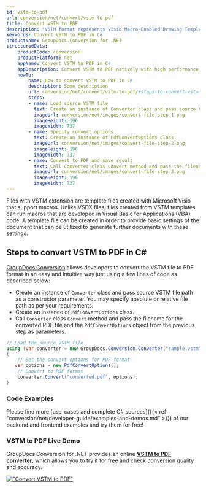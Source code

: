 ```yaml
---
id: vstm-to-pdf
url: conversion/net/convert/vstm-to-pdf
title: Convert VSTM to PDF
description: "VSTM format represents Visio Macro-Enabled Drawing Template with .vstm extension. Learn how to convert VSTM to PDF file programmatically in C# language using GroupDocs.Conversion for .NET library."
keywords: Convert VSTM to PDF in C#
productName: GroupDocs.Conversion for .NET
structuredData:
    productCode: conversion
    productPlatform: net
    appName: Convert VSTM to PDF in C#
    appDescription: Convert VSTM to PDF natively with high performance using C# language and server side GroupDocs.Conversion for .NET APIs, without the use of any software like Microsoft or Open Office.
    howTo:
        name: How to convert VSTM to PDF in C# 
        description: Some description
        url: conversion/net/convert/vstm-to-pdf/#steps-to-convert-vstm-to-pdf-in-c
        steps:
        - name: Load source VSTM file 
          text: Create an instance of Converter class and pass source VSTM file path as a constructor parameter. You may specify absolute or relative file path as per your requirements. 
          imageUrl: conversion/net/images/convert-file-step-1.png
          imageHeight: 196
          imageWidth: 737
        - name: Specify convert options 
          text: Create an instance of PdfConvertOptions class.
          imageUrl: conversion/net/images/convert-file-step-2.png
          imageHeight: 196
          imageWidth: 737
        - name: Convert to PDF and save result 
          text: Call Converter class Convert method and pass the filename for the converted HTML file and the PdfConvertOptions object from the previous step as parameters.
          imageUrl: conversion/net/images/convert-file-step-3.png
          imageHeight: 196
          imageWidth: 737
---
```


Files with VSTM extension are template files created with Microsoft Visio that support macros. Unlike VSDX files, files created from VSTM templates can run macros that are developed in Visual Basic for Applications (VBA) code. A template file can be created in order to provide basic settings of the document that can be utilized to generate further documents with these settings.

## Steps to convert VSTM to PDF in C#

[GroupDocs.Conversion](https://products.groupdocs.com/conversion/net) allows developers to convert the VSTM file to PDF format in an easy and intuitive way just using a few lines of code as described below:

* Create an instance of `Converter` class and pass source VSTM file path as a constructor parameter. You may specify absolute or relative file path as per your requirements. 
* Create an instance of `PdfConvertOptions` class.
* Call `Converter` class `Convert` method and pass the filename for the converted PDF file and the `PdfConvertOptions` object from the previous step as parameters.

```csharp
// Load the source VSTM file
using (var converter = new GroupDocs.Conversion.Converter("sample.vstm"))
{
    // Set the convert options for PDF format
   var options = new PdfConvertOptions();
    // Convert to PDF format
    converter.Convert("converted.pdf", options);
}
```

### Code Examples

Please find more [use-cases and complete C# sources]({{< ref "conversion/net/developer-guide/examples-and-demos.md" >}}) of our backend and frontend examples and try them for free!

### VSTM to PDF Live Demo

GroupDocs.Conversion for .NET provides an online [**VSTM to PDF converter**](https://products.groupdocs.app/conversion/vstm-to-pdf), which allows you to try it for free and check conversion quality and accuracy.

[!["Convert VSTM to PDF"](conversion/net/images/convert-to-pdf/convert-vstm-to-pdf.png)](https://products.groupdocs.app/conversion/vstm-to-pdf)